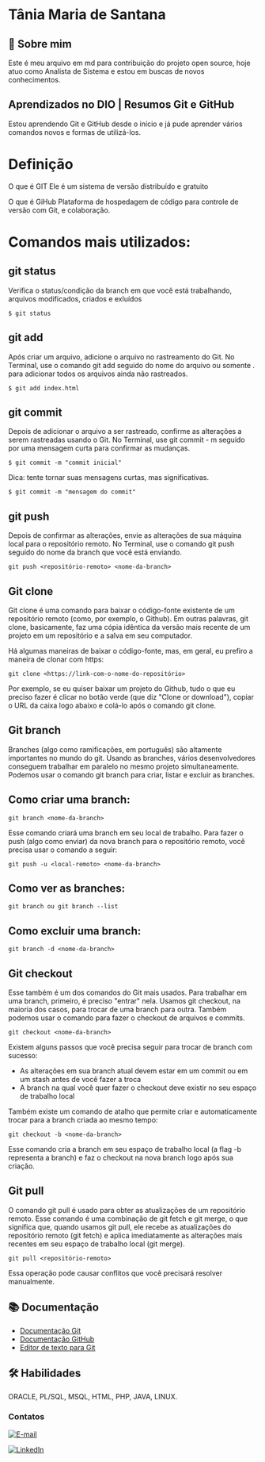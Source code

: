 
# Tânia Maria de Santana

## 🚀 Sobre mim
Este é meu arquivo em md para contribuição do projeto open source, hoje atuo como Analista de Sistema e estou em buscas de novos conhecimentos.

## Aprendizados no DIO | Resumos Git e GitHub 

Estou aprendendo Git e GitHub desde o início e já pude aprender vários comandos novos e formas de utilizá-los.

 # Definição

 O que é GIT 
Ele é um sistema de versão distribuído e gratuito

O que é GiHub
Plataforma de hospedagem de código para controle de versão com Git, e colaboração.

# Comandos mais utilizados:

## git status
Verifica o status/condição da branch em que você está trabalhando, arquivos modificados, criados e exluídos

```$ git status```

## git add
Após criar um arquivo, adicione o arquivo no rastreamento do Git. No Terminal, use o comando git add seguido do nome do arquivo ou somente . para adicionar todos os arquivos ainda não rastreados.

```$ git add index.html```

## git commit
Depois de adicionar o arquivo a ser rastreado, confirme as alterações a serem rastreadas usando o Git. No Terminal, use git commit - m seguido por uma mensagem curta para confirmar as mudanças.

```$ git commit -m "commit inicial"```

Dica: tente tornar suas mensagens curtas, mas significativas.

```$ git commit -m "mensagem do commit"```

## git push
Depois de confirmar as alterações, envie as alterações de sua máquina local para o repositório remoto. No Terminal, use o comando git push seguido do nome da branch que você está enviando.

```$ git push origin master
git push <repositório-remoto> <nome-da-branch>
```

## Git clone
Git clone é uma comando para baixar o código-fonte existente de um repositório remoto (como, por exemplo, o Github). Em outras palavras, git clone, basicamente, faz uma cópia idêntica da versão mais recente de um projeto em um repositório e a salva em seu computador.

Há algumas maneiras de baixar o código-fonte, mas, em geral, eu prefiro a maneira de clonar com https:

```git clone <https://link-com-o-nome-do-repositório>```

Por exemplo, se eu quiser baixar um projeto do Github, tudo o que eu preciso fazer é clicar no botão verde (que diz "Clone or download"), copiar o URL da caixa logo abaixo e colá-lo após o comando git clone.

## Git branch
Branches (algo como ramificações, em português) são altamente importantes no mundo do git. Usando as branches, vários desenvolvedores conseguem trabalhar em paralelo no mesmo projeto simultaneamente. Podemos usar o comando git branch para criar, listar e excluir as branches.

## Como criar uma branch:

```git branch <nome-da-branch>```

Esse comando criará uma branch em seu local de trabalho. Para fazer o push (algo como enviar) da nova branch para o repositório remoto, você precisa usar o comando a seguir:

```git push -u <local-remoto> <nome-da-branch>```

## Como ver as branches:
```git branch ou git branch --list```

## Como excluir uma branch:
```git branch -d <nome-da-branch>```

## Git checkout
Esse também é um dos comandos do Git mais usados. Para trabalhar em uma branch, primeiro, é preciso "entrar" nela. Usamos git checkout, na maioria dos casos, para trocar de uma branch para outra. Também podemos usar o comando para fazer o checkout de arquivos e commits.

```git checkout <nome-da-branch>```

Existem alguns passos que você precisa seguir para trocar de branch com sucesso:

- As alterações em sua branch atual devem estar em um commit ou em um stash antes de você fazer a troca
- A branch na qual você quer fazer o checkout deve existir no seu espaço de trabalho local


Também existe um comando de atalho que permite criar e automaticamente trocar para a branch criada ao mesmo tempo:


```git checkout -b <nome-da-branch>```

Esse comando cria a branch em seu espaço de trabalho local (a flag -b representa a branch) e faz o checkout na nova branch logo após sua criação.

## Git pull
O comando git pull é usado para obter as atualizações de um repositório remoto. Esse comando é uma combinação de git fetch e git merge, o que significa que, quando usamos git pull, ele recebe as atualizações do repositório remoto (git fetch) e aplica imediatamente as alterações mais recentes em seu espaço de trabalho local (git merge).

```git pull <repositório-remoto>```

Essa operação pode causar conflitos que você precisará resolver manualmente.

## 📚 Documentação
- [Documentação Git](https://git-scm.com/doc)
- [Documentação GitHub](https://docs.github.com)
- [Editor de texto para Git](https://readme.so/pt/editor)
## 🛠 Habilidades
ORACLE, PL/SQL, MSQL, HTML, PHP, JAVA, LINUX.


### Contatos

[![E-mail](https://img.shields.io/badge/-Email-000?style=for-the-badge&logo=microsoft-outlook&logoColor=E94D5F)](mailto:tania.dd2@gmail.com)

[![LinkedIn](https://img.shields.io/badge/-LinkedIn-000?style=for-the-badge&logo=linkedin&logoColor=30A3DC)](https://www.linkedin.com/in/tania-maria-de-santana/)
